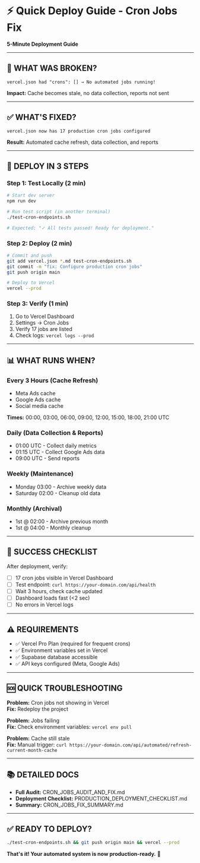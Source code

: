 # ⚡ Quick Deploy Guide - Cron Jobs Fix

**5-Minute Deployment Guide**

---

## 🚨 **WHAT WAS BROKEN?**

```
vercel.json had "crons": [] → No automated jobs running!
```

**Impact:** Cache becomes stale, no data collection, reports not sent

---

## ✅ **WHAT'S FIXED?**

```
vercel.json now has 17 production cron jobs configured
```

**Result:** Automated cache refresh, data collection, and reports

---

## 🚀 **DEPLOY IN 3 STEPS**

### **Step 1: Test Locally (2 min)**
```bash
# Start dev server
npm run dev

# Run test script (in another terminal)
./test-cron-endpoints.sh

# Expected: "✓ All tests passed! Ready for deployment."
```

### **Step 2: Deploy (2 min)**
```bash
# Commit and push
git add vercel.json *.md test-cron-endpoints.sh
git commit -m "fix: Configure production cron jobs"
git push origin main

# Deploy to Vercel
vercel --prod
```

### **Step 3: Verify (1 min)**
1. Go to Vercel Dashboard
2. Settings → Cron Jobs
3. Verify 17 jobs are listed
4. Check logs: `vercel logs --prod`

---

## 📊 **WHAT RUNS WHEN?**

### **Every 3 Hours (Cache Refresh)**
- Meta Ads cache
- Google Ads cache
- Social media cache

**Times:** 00:00, 03:00, 06:00, 09:00, 12:00, 15:00, 18:00, 21:00 UTC

### **Daily (Data Collection & Reports)**
- 01:00 UTC - Collect daily metrics
- 01:15 UTC - Collect Google Ads data
- 09:00 UTC - Send reports

### **Weekly (Maintenance)**
- Monday 03:00 - Archive weekly data
- Saturday 02:00 - Cleanup old data

### **Monthly (Archival)**
- 1st @ 02:00 - Archive previous month
- 1st @ 04:00 - Monthly cleanup

---

## 🎯 **SUCCESS CHECKLIST**

After deployment, verify:

- [ ] 17 cron jobs visible in Vercel Dashboard
- [ ] Test endpoint: `curl https://your-domain.com/api/health`
- [ ] Wait 3 hours, check cache updated
- [ ] Dashboard loads fast (<2 sec)
- [ ] No errors in Vercel logs

---

## ⚠️ **REQUIREMENTS**

- ✅ Vercel Pro Plan (required for frequent crons)
- ✅ Environment variables set in Vercel
- ✅ Supabase database accessible
- ✅ API keys configured (Meta, Google Ads)

---

## 🆘 **QUICK TROUBLESHOOTING**

**Problem:** Cron jobs not showing in Vercel  
**Fix:** Redeploy the project

**Problem:** Jobs failing  
**Fix:** Check environment variables: `vercel env pull`

**Problem:** Cache still stale  
**Fix:** Manual trigger: `curl https://your-domain.com/api/automated/refresh-current-month-cache`

---

## 📚 **DETAILED DOCS**

- **Full Audit:** CRON_JOBS_AUDIT_AND_FIX.md
- **Deployment Checklist:** PRODUCTION_DEPLOYMENT_CHECKLIST.md
- **Summary:** CRON_JOBS_FIX_SUMMARY.md

---

## ✅ **READY TO DEPLOY?**

```bash
./test-cron-endpoints.sh && git push origin main && vercel --prod
```

**That's it! Your automated system is now production-ready.** 🎉

